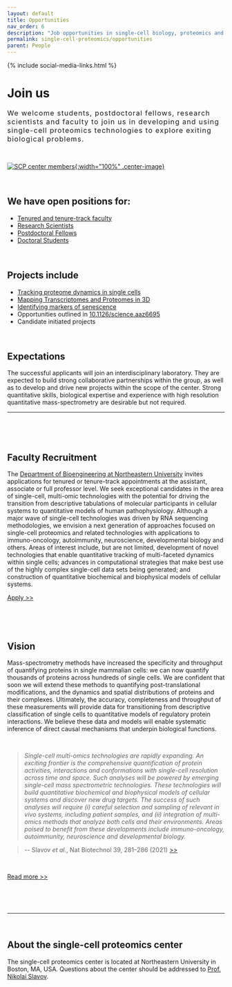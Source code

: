 ```yaml
---
layout: default
title: Opportunities
nav_order: 6
description: "Job opportunities in single-cell biology, proteomics and mass-spectrometry. Job openings for faculty, scientists, experts and trainees. Talent recruitment."
permalink: single-cell-proteomics/opportunities
parent: People
---
```

{% include social-media-links.html %}

# Join us
<div style="font-size:16px; font-weight: 400; letter-spacing: 1.3px;">
We welcome students, postdoctoral fellows, research scientists and faculty to join us in developing and using single-cell proteomics technologies to explore exiting biological problems.
</div>

&nbsp;

[![SCP center members]({{site.baseurl}}/single-cell-proteomics/News_images/Single-cell-proteomics-center_Team.JPG){:width="100%" .center-image}]({{site.baseurl}}/single-cell-proteomics/members)

&nbsp;


## We have open positions for:
* [Tenured and tenure-track faculty](#faculty-recruitment)
* [Research Scientists](https://slavovlab.net/people.htm#Prospective_Applicants)
* [Postdoctoral Fellows](https://slavovlab.net/people.htm#Prospective_Applicants)
* [Doctoral Students](https://slavovlab.net/people.htm#Prospective_Applicants)

&nbsp;

## Projects include

* [Tracking proteome dynamics in single cells]({{site.baseurl}}/single-cell-proteomics/research#tracking-proteome-dynamics-in-single-cells)
* [Mapping Transcriptomes and Proteomes in 3D]({{site.baseurl}}/single-cell-proteomics/research#mapping-the-transcriptome-and-proteome-of-human-testis-in-3d)
* [Identifying markers of senescence]({{site.baseurl}}/single-cell-proteomics/research#single-cell-proteomic-identification-of-novel-markers-of-senescence)
* Opportunities outlined in [10.1126/science.aaz6695](https://science.sciencemag.org/content/367/6477/512)
* Candidate initiated projects

&nbsp;

## Expectations
The successful applicants will join an interdisciplinary laboratory. They are expected to build strong collaborative partnerships within the group, as well as to develop and drive new projects within the scope of the center. Strong quantitative skills, biological expertise and experience with high resolution quantitative mass-spectrometry are desirable but not required.  

<!--
&nbsp;

## Apply
Please send a cover letter and your CV to [Nikolai Slavov](https://coe.northeastern.edu/people/slavov-nikolai/)
-->

------------

&nbsp;

&nbsp;

## Faculty Recruitment
The [Department of Bioengineering at Northeastern University](https://bioe.northeastern.edu/) invites applications for tenured or tenure-track appointments at the assistant, associate or full professor level. We seek exceptional candidates in the area of single-cell, multi-omic technologies with the potential for driving the transition from descriptive tabulations of molecular participants in cellular systems to quantitative models of human pathophysiology.  Although a major wave of single-cell technologies was driven by RNA sequencing methodologies, we envision a next generation of approaches focused on single-cell proteomics and related technologies with applications to immuno-oncology, autoimmunity, neuroscience, developmental biology and others.  Areas of interest include, but are not limited, development of novel technologies that enable quantitative tracking of multi-faceted dynamics within single cells; advances in computational strategies that make best use of the highly complex single-cell data sets being generated; and construction of quantitative biochemical and biophysical models of cellular systems.  

[Apply >>](https://careers.hrm.northeastern.edu/en-us/job/508345/assistantassociatefull-professor-bioengineering-singlecell-multiomic-technologies)


&nbsp;

&nbsp;

## Vision
Mass-spectrometry methods have increased the specificity and throughput of quantifying proteins in single mammalian cells: we can now quantify thousands of proteins across hundreds of single cells. We are confident that soon we will extend these methods to quantifying post-translational modifications, and the dynamics and spatial distributions of proteins and their complexes. Ultimately, the accuracy, completeness and throughput of these measurements will provide data for transitioning from descriptive classification of single cells to quantitative models of regulatory protein interactions. We believe these data and models will enable systematic inference of direct causal mechanisms that underpin biological functions.

&nbsp;

> *Single-cell multi-omics technologies are rapidly expanding. An exciting frontier is the comprehensive quantification of protein activities, interactions and conformations with single-cell resolution across time and space. Such analyses will be powered by emerging single-cell mass spectrometric technologies. These technologies will build quantitative biochemical and biophysical models of cellular systems and discover new drug targets. The success of such analyses will require (i) careful selection and sampling of relevant in vivo systems, including patient samples, and (ii) integration of multi-omics methods that analyze both cells and their environments. Areas poised to benefit from these developments include immuno-oncology, autoimmunity, neuroscience and developmental biology.*

> -- Slavov *et al.*, Nat Biotechnol 39, 281–286 (2021) [>>](https://www.nature.com/articles/s41587-021-00847-1)

&nbsp;

[Read more >>](https://doi.org/10.1126/science.aaz6695)


&nbsp;

&nbsp;


------------

&nbsp;


## About the single-cell proteomics center

The single-cell proteomics center is located at Northeastern University in Boston, MA, USA. Questions about the center should be addressed to [Prof. Nikolai Slavov](https://coe.northeastern.edu/people/slavov-nikolai/).
